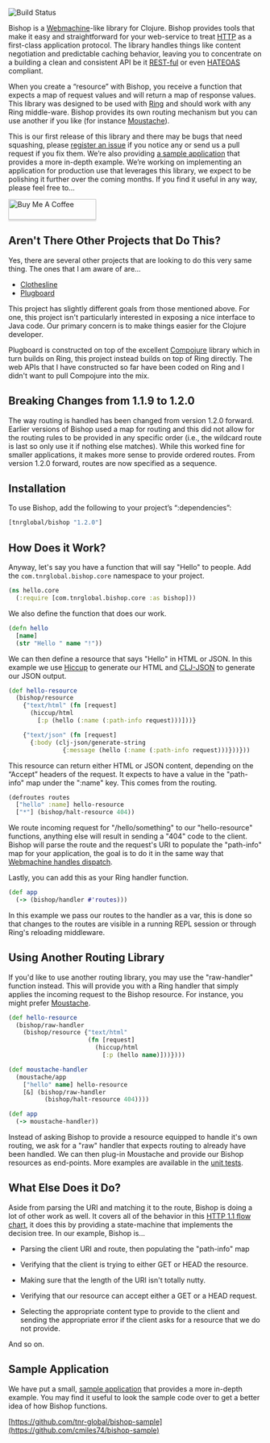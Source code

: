 ![Build Status](https://github.com/cmiles74/bishop/actions/workflows/continuous-integration.yml/badge.svg)

Bishop is a [Webmachine](http://wiki.basho.com/Webmachine.html)-like
library for Clojure. Bishop provides tools that make it easy and
straightforward for your web-service to treat
[HTTP](http://en.wikipedia.org/wiki/Hypertext_Transfer_Protocol) as a
first-class application protocol. The library handles things like
content negotiation and predictable caching behavior, leaving you to
concentrate on a building a clean and consistent API be it
[REST-ful](http://en.wikipedia.org/wiki/REST) or even
[HATEOAS](http://en.wikipedia.org/wiki/HATEOAS) compliant.

When you create a “resource” with Bishop, you receive a function that
expects a map of request values and will return a map of response
values. This library was designed to be used with
[Ring](https://github.com/mmcgrana/ring) and should work with any Ring
middle-ware. Bishop provides its own routing mechanism but you can use
another if you like (for instance
[Moustache](https://github.com/cgrand/moustache)).

This is our first release of this library and there may be bugs that
need squashing, please
[register an issue](https://github.com/cmiles74/bishop/issues) if
you notice any or send us a pull request if you fix them. We’re also
providing
[a sample application](https://github.com/cmiles74/bishop-sample)
that provides a more in-depth example. We’re working on implementing
an application for production use that leverages this library, we
expect to be polishing it further over the coming months. If you find
it useful in any way, please feel free to...

<a href="https://www.buymeacoffee.com/cmiles74" target="_blank"><img src="https://www.buymeacoffee.com/assets/img/custom_images/orange_img.png" alt="Buy Me A Coffee" style="height: 41px !important;width: 174px !important;box-shadow: 0px 3px 2px 0px rgba(190, 190, 190, 0.5) !important;-webkit-box-shadow: 0px 3px 2px 0px rgba(190, 190, 190, 0.5) !important;" ></a>

## Aren't There Other Projects that Do This?

Yes, there are several other projects that are looking to do this
very same thing. The ones that I am aware of are...

*  [Clothesline](https://github.com/banjiewen/Clothesline)
*  [Plugboard](https://github.com/malcolmsparks/plugboard)

This project has slightly different goals from those mentioned
above. For one, this project isn't particularly interested in
exposing a nice interface to Java code. Our primary concern is to
make things easier for the Clojure developer.

Plugboard is constructed on top of the excellent
[Compojure](https://github.com/weavejester/compojure) library which in
turn builds on Ring, this project instead builds on top of Ring
directly. The web APIs that I have constructed so far have been coded
on Ring and I didn't want to pull Compojure into the mix.

## Breaking Changes from 1.1.9 to 1.2.0

The way routing is handled has been changed from version 1.2.0
forward. Earlier versions of Bishop used a map for routing and this
did not allow for the routing rules to be provided in any specific
order (i.e., the wildcard route is last so only use it if nothing else
matches). While this worked fine for smaller applications, it makes
more sense to provide ordered routes. From version 1.2.0 forward,
routes are now specified as a sequence.

## Installation

To use Bishop, add the following to your project’s “:dependencies”:

```clojure
[tnrglobal/bishop "1.2.0"]
```

## How Does it Work?

Anyway, let's say you have a function that will say "Hello" to
people. Add the `com.tnrglobal.bishop.core` namespace to your project.

```clojure
(ns hello.core
  (:require [com.tnrglobal.bishop.core :as bishop]))
```
We also define the function that does our work.

```clojure
(defn hello
  [name]
  (str "Hello " name "!"))
```

We can then define a resource that says "Hello" in HTML or JSON. In
this example we use [Hiccup](https://github.com/weavejester/hiccup) to
generate our HTML and [CLJ-JSON](https://github.com/mmcgrana/clj-json)
to generate our JSON output.

```clojure
(def hello-resource
  (bishop/resource
    {"text/html" (fn [request]
      (hiccup/html
        [:p (hello (:name (:path-info request)))]))}

    {"text/json" (fn [request]
      {:body (clj-json/generate-string
               {:message (hello (:name (:path-info request)))}))}))
```

This resource can return either HTML or JSON content, depending on the
“Accept” headers of the request. It expects to have a value in the
"path-info" map under the ":name" key. This comes from the routing.

```clojure
(defroutes routes
  ["hello" :name] hello-resource
  ["*"] (bishop/halt-resource 404))
```

We route incoming request for "/hello/something" to our
"hello-resource" functions, anything else will result in sending a
"404" code to the client. Bishop will parse the route and the
request's URI to populate the "path-info" map for your application,
the goal is to do it in the same way that
[Webmachine handles dispatch](http://wiki.basho.com/Webmachine-Dispatching.html).

Lastly, you can add this as your Ring handler function.

```clojure
(def app
  (-> (bishop/handler #'routes)))
```

In this example we pass our routes to the handler as a var, this is
done so that changes to the routes are visible in a running REPL
session or through Ring's reloading middleware.

## Using Another Routing Library


If you'd like to use another routing library, you may use the
"raw-handler" function instead. This will provide you with a Ring
handler that simply applies the incoming request to the Bishop
resource. For instance, you might prefer
[Moustache](https://github.com/cgrand/moustache).
```clojure
(def hello-resource
  (bishop/raw-handler
    (bishop/resource {"text/html"
	                  (fn [request]
					    (hiccup/html
						  [:p (hello name)]))})))

(def moustache-handler
  (moustache/app
    ["hello" name] hello-resource
	[&] (bishop/raw-handler
	      (bishop/halt-resource 404))))

(def app
  (-> moustache-handler))
```
Instead of asking Bishop to provide a resource equipped to handle it's
own routing, we ask for a "raw" handler that expects routing to
already have been handled. We can then plug-in Moustache and provide
our Bishop resources as end-points. More examples are available in the
[unit tests](https://github.com/cmiles74/bishop/blob/master/test/com/tnrglobal/bishop/test/core.clj#L25).

## What Else Does it Do?

Aside from parsing the URI and matching it to the route, Bishop is
doing a lot of other work as well. It covers all of the behavior in
this
[HTTP 1.1 flow chart](http://wiki.basho.com/Webmachine-Diagram.html),
it does this by providing a state-machine that implements the decision
tree. In our example, Bishop is...

* Parsing the client URI and route, then populating the "path-info"
map

* Verifying that the client is trying to either GET or HEAD the
resource.

* Making sure that the length of the URI isn't totally nutty.

* Verifying that our resource can accept either a GET or a HEAD
request.

* Selecting the appropriate content type to provide to the client and
sending the appropriate error if the client asks for a resource that
we do not provide.

And so on.

## Sample Application

We have put a small,
[sample application](https://github.com/cmiles74/bishop-sample) that
provides a more in-depth example. You may find it useful to look the
sample code over to get a better idea of how Bishop functions.

[https://github.com/tnr-global/bishop-sample](https://github.com/cmiles74/bishop-sample)
